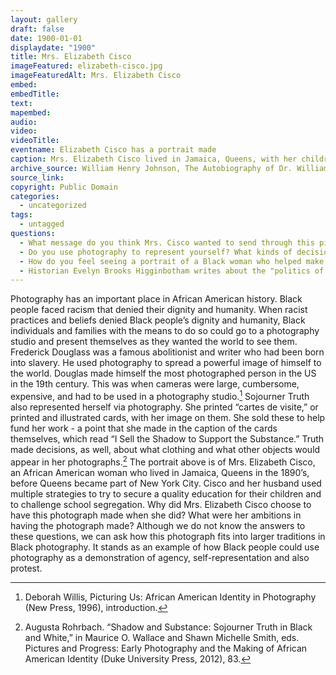 ```yaml
---
layout: gallery
draft: false
date: 1900-01-01
displaydate: "1900"
title: Mrs. Elizabeth Cisco
imageFeatured: elizabeth-cisco.jpg
imageFeaturedAlt: Mrs. Elizabeth Cisco
embed: 
embedTitle: 
text:
mapembed:
audio:
video: 
videoTitle: 
eventname: Elizabeth Cisco has a portrait made
caption: Mrs. Elizabeth Cisco lived in Jamaica, Queens, with her children and, until he passed away in 1897, her husband Samuel Cisco. She sat for this formal studio portrait at some point, although we do not know exactly what year. It could be before or after she and Samuel began to challenge school segregation in 1896, or before or after she sued the Queens school board in 1899.
archive_source: William Henry Johnson, The Autobiography of Dr. William Henry Johnson (Albany, NY\:\ The Argus Company, 1900).
source_link: 
copyright: Public Domain
categories:
  - uncategorized
tags:
  - untagged
questions:
  - What message do you think Mrs. Cisco wanted to send through this picture? What choices do you think she made that helped send that message?
  - Do you use photography to represent yourself? What kinds of decisions do you make about how you appear in photographs, and why?
  - How do you feel seeing a portrait of a Black woman who helped make segregation illegal in New York schools? 
  - Historian Evelyn Brooks Higginbotham writes about the "politics of respectability." She uses that term to argue that Black women of Cisco’s generation were contesting white supremacy while also insisting that Black people conformed "to the dominant society’s norms of manners and morals." Do you think that this portrait of Mrs. Cisco reflects "the politics of respectability"? Why might activist women like Mrs. Cisco might have chosen to present themselves as "respectable"?
---
```


Photography has an important place in African American history. Black people faced racism that denied their dignity and humanity. When racist practices and beliefs denied Black people’s dignity and humanity, Black individuals and families with the means to do so could go to a photography studio and present themselves as they wanted the world to see them. Frederick Douglass was a famous abolitionist and writer who had been born into slavery. He used photography to spread a powerful image of himself to the world. Douglas made himself the most photographed person in the US in the 19th century. This was when cameras were large, cumbersome, expensive, and had to be used in a photography studio.[^1]
Sojourner Truth also represented herself via photography. She printed “cartes de visite,” or printed and illustrated cards, with her image on them. She sold these to help fund her work - a point that she made in the caption of the cards themselves, which read “I Sell the Shadow to Support the Substance.” Truth made decisions, as well, about what clothing and what other objects would appear in her photographs.[^2]
The portrait above is of Mrs. Elizabeth Cisco, an African American woman who lived in Jamaica, Queens in the 1890’s, before Queens became part of New York City. Cisco and her husband used multiple strategies to try to secure a quality education for their children and to challenge school segregation.
Why did Mrs. Elizabeth Cisco choose to have this photograph made when she did? What were her ambitions in having the photograph made? Although we do not know the answers to these questions, we can ask how this photograph fits into larger traditions in Black photography. It stands as an example of how Black people could use photography as a demonstration of agency, self-representation and also protest.

[^1]: Deborah Willis, Picturing Us: African American Identity in Photography (New Press, 1996), introduction.
[^2]: Augusta Rohrbach. “Shadow and Substance: Sojourner Truth in Black and White,” in Maurice O. Wallace and Shawn Michelle Smith, eds. Pictures and Progress: Early Photography and the Making of African American Identity (Duke University Press, 2012), 83.
